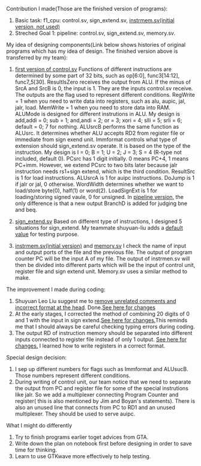 Contribution I made(Those are the finished version of programs): 
1. Basic task: f1_cpu:   control.sv, sign_extend.sv, [instrmem.sv(initial version, not used)](https://github.com/shuyuan-liu/iac_lab_4_group_34/commit/a5faa179a357e5ca24adc764a01ac75a2319f68e)                   
2. Streched Goal 1: pipeline: control.sv, sign_extend.sv, memory.sv.

My idea of designing components(Link below shows histories of original programs which has my idea of design. The finished version above is transferred by my team):

1. [first version of control.sv](https://github.com/shuyuan-liu/iac_lab_4_group_34/commit/2222e10fa9e234c77e828b556f8bf8ef3d196aed)
   Functions of different instructions are determined by some part of 32 bits, such as op[6:0], func3[14:12], func7_5[30]. ResultIsZero receives the output from ALU. If the minus of SrcA and SrcB is 0, the input is 1. They are the inputs control.sv receive. The outputs are the flag used to represent different conditions. RegWrite = 1 when you need to write data into registers, such as alu, aupic, jal, jalr, load. MemWrite = 1 when you need to store data into RAM. ALUMode is designed for different instrutions in ALU. My design is add,addi = 0; sub = 1; and,andi = 2; or = 3; xori = 4; slli = 5; srli = 6; default = 0; 7 for nothing. ALUsrcB performs the same function as ALUsrc. It determines whether ALU accepts RD2 from register file or immediate from sign exend unit. Immformat controls what type of extension should sign_extend.sv operate. It is based on the type of the instruction. My design is I = 0; B = 1; U = 2; J = 3; S = 4 (R-type not included, default 0). PCsrc has 1 digit initially. 0 means PC+4, 1 means PC+imm. However, we extend PCsrc to two bits later because jalr instruction needs rs1+sign extend, which is the third condition. ResultSrc is 1 for load instructions. ALUsrcA is 1 for auipc instructions. DoJump is 1 if jalr or jal, 0 otherwise. WordWidth determines whether we want to load/store byte(0), half(1) or word(2). LoadSignExt is 1 for loading/storing signed vaule, 0 for unsigned. In [pipeline version](https://github.com/shuyuan-liu/iac_lab_4_group_34/commit/16adba44a42ad500facdbc357643cc633a37be52), the only difference is that a new output BranchD is added for judging bne and beq.
   
 2. [sign_extend.sv](https://github.com/shuyuan-liu/iac_lab_4_group_34/commit/ff872c3d1d112f6bebdd3311d912cf3ec2805872)
   Based on different type of instructions, I designed 5 situations for sign_extend. My teammate shuyuan-liu adds a [default value](https://github.com/shuyuan-liu/iac_lab_4_group_34/commit/0db0cca657147e96137188cc58819e2cf2146967) for testing purpose.
   
 3. [instrmem.sv(initial version)](https://github.com/shuyuan-liu/iac_lab_4_group_34/commit/a5faa179a357e5ca24adc764a01ac75a2319f68e) and [memory.sv](https://github.com/shuyuan-liu/iac_lab_4_group_34/commit/017d4ba8a1d13d8ec5a670ceb979c27f86f17f3c)
   I check the name of input and output ports of the file and the previous file. The output of program counter PC will be the input A of my file. The output of instrmen.sv will then be divided into different parts which will be the input of control unit, register file and sign extend unit. Memory.sv uses a similar method to make.
 
The improvement I made during coding:
1. Shuyuan Leo Liu suggest me to [remove unrelated comments and incorrect format at the head](https://github.com/shuyuan-liu/iac_lab_4_group_34/commit/5557f6c17ded0fd398a35d54280f81e5709cc5d1). Done.[See here for changes](https://github.com/shuyuan-liu/iac_lab_4_group_34/commit/18e70f9a82282443f31ff73bf0d8c250ff4f24b1)
2. At the early stages, I corrected the method of combining 20 digits of 0 and 1 with the input in sign extend.[See here for changes.](https://github.com/shuyuan-liu/iac_lab_4_group_34/commit/1e877402444a762074fda79e7f45f6bc35892bf0)This reminds me that I should always be careful checking typing errors during coding.
3. The output RD of instruction memory should be separated into different inputs connected to register file instead of only 1 output. [See here for changes.](https://github.com/shuyuan-liu/iac_lab_4_group_34/commit/85c67df7ef0d54f0b992e4ef81d837004428bcf9) I learned how to write registers in a correct format.

Special design decision:
1. I sep up different numbers for flags such as Immformat and ALUsucB. Those numbers represent different conditions.
2. During writing of control unit, our team notice that we need to separate the output from PC and register file for some of the special instrutions like jalr. So we add a multiplexer connecting Program Counter and register( this is also mentioned by Jim and Boyan's statements). There is also an unused line that connects from PC to RD1 and an unused multiplexer. They should be used to serve auipc.

What I might do differently
1. Try to finish programs earlier toget advices from GTA.
2. Write down the plan on notebook first before designing in order to save time for thinking.
3. Learn to use GTKwave more effectively to help testing.
